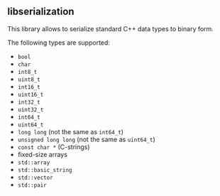 ## libserialization

This library allows to serialize standard C++ data types to binary form.

The following types are supported:
* `bool`
* `char`
* `int8_t`
* `uint8_t`
* `int16_t`
* `uint16_t`
* `int32_t`
* `uint32_t`
* `int64_t`
* `uint64_t`
* `long long` (not the same as `int64_t`)
* `unsigned long long` (not the same as `uint64_t`)
* `const char *` (C-strings)
* fixed-size arrays
* `std::array`
* `std::basic_string`
* `std::vector`
* `std::pair`

